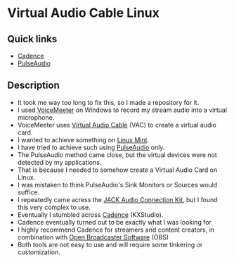 # Virtual Audio Cable Linux
## Quick links
* [Cadence](./Cadence.md)
* [PulseAudio](./PulseAudio.md)

## Description
* It took me way too long to fix this, so I made a repository for it. 
* I used [VoiceMeeter](https://vb-audio.com/Voicemeeter/) on Windows to record my stream audio into a virtual microphone.
* VoiceMeeter uses [Virtual Audio Cable](https://vb-audio.com/Cable/index.htm) (VAC) to create a virtual audio card.
* I wanted to achieve something on [Linux Mint](https://linuxmint.com/).
* I have tried to achieve such using [PulseAudio](https://www.freedesktop.org/wiki/Software/PulseAudio/) only.
* The PulseAudio method came close, but the virtual devices were not detected by my applications.
* That is because I needed to somehow create a Virtual Audio Card on Linux.
* I was mistaken to think PulseAudio's Sink Monitors or Sources would suffice.
* I repeatedly came acress the [JACK Audio Connection Kit](https://jackaudio.org/), but I found this very complex to use.
* Eventually I stumbled across [Cadence](https://kx.studio/Applications:Cadence) (KXStudio).
* Cadence eventually turned out to be exactly what I was looking for.
* I highly recommend Cadence for streamers and content creators, in combination with [Open Broadcaster Software](https://obsproject.com/) (OBS)
* Both tools are not easy to use and will require some tinkering or customization.
